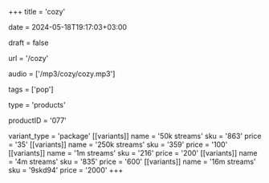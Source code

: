 +++
title = 'cozy'

date = 2024-05-18T19:17:03+03:00

draft = false

url = '/cozy'

audio = ['/mp3/cozy/cozy.mp3']

tags = ['pop']

type = 'products'

productID = '077'

variant_type = 'package'
[[variants]]
name = '50k streams'
sku = '863'
price = '35'
[[variants]]
name = '250k streams'
sku = '359'
price = '100'
[[variants]]
name = '1m streams'
sku = '216'
price = '200'
[[variants]]
name = '4m streams'
sku = '835'
price = '600'
[[variants]]
name = '16m streams'
sku = '9skd94'
price = '2000'
+++
